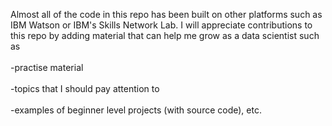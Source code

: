 Almost all of the code in this repo has been built on other platforms such as IBM Watson or IBM's Skills Network Lab.
I will appreciate contributions to this repo by adding material that can help me grow as a data scientist such as <br/><br/>
-practise material <br/><br/>
-topics that I should pay attention to <br/><br/>
-examples of beginner level projects (with source code), etc.
